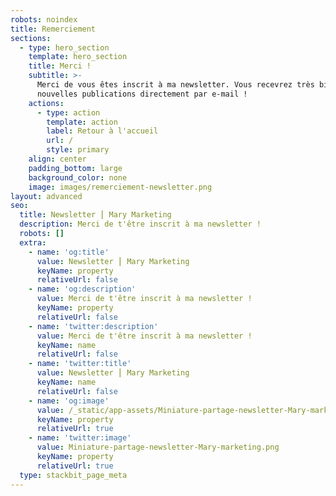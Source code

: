 ```yaml
---
robots: noindex
title: Remerciement
sections:
  - type: hero_section
    template: hero_section
    title: Merci !
    subtitle: >-
      Merci de vous êtes inscrit à ma newsletter. Vous recevrez très bientôt nos
      nouvelles publications directement par e-mail !
    actions:
      - type: action
        template: action
        label: Retour à l'accueil
        url: /
        style: primary
    align: center
    padding_bottom: large
    background_color: none
    image: images/remerciement-newsletter.png
layout: advanced
seo:
  title: Newsletter ⎮ Mary Marketing
  description: Merci de t'être inscrit à ma newsletter !
  robots: []
  extra:
    - name: 'og:title'
      value: Newsletter ⎮ Mary Marketing
      keyName: property
      relativeUrl: false
    - name: 'og:description'
      value: Merci de t'être inscrit à ma newsletter !
      keyName: property
      relativeUrl: false
    - name: 'twitter:description'
      value: Merci de t'être inscrit à ma newsletter !
      keyName: name
      relativeUrl: false
    - name: 'twitter:title'
      value: Newsletter ⎮ Mary Marketing
      keyName: name
      relativeUrl: false
    - name: 'og:image'
      value: /_static/app-assets/Miniature-partage-newsletter-Mary-marketing.png
      keyName: property
      relativeUrl: true
    - name: 'twitter:image'
      value: Miniature-partage-newsletter-Mary-marketing.png
      keyName: property
      relativeUrl: true
  type: stackbit_page_meta
---
```

